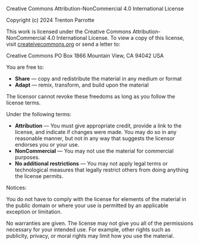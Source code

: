 Creative Commons Attribution-NonCommercial 4.0 International License

Copyright (c) 2024 Trenton Parrotte

This work is licensed under the Creative Commons Attribution-NonCommercial 4.0 International License. To view a copy of this license, visit [createivecommons.org](http://creativecommons.org/licenses/by-nc/4.0/) or send a letter to:

Creative Commons
PO Box 1866
Mountain View, CA 94042
USA

You are free to:

- **Share** — copy and redistribute the material in any medium or format
- **Adapt** — remix, transform, and build upon the material

The licensor cannot revoke these freedoms as long as you follow the license terms.

Under the following terms:

- **Attribution** — You must give appropriate credit, provide a link to the license, and indicate if changes were made. You may do so in any reasonable manner, but not in any way that suggests the licensor endorses you or your use.
- **NonCommercial** — You may not use the material for commercial purposes.
- **No additional restrictions** — You may not apply legal terms or technological measures that legally restrict others from doing anything the license permits.

Notices:

You do not have to comply with the license for elements of the material in the public domain or where your use is permitted by an applicable exception or limitation.

No warranties are given. The license may not give you all of the permissions necessary for your intended use. For example, other rights such as publicity, privacy, or moral rights may limit how you use the material.
